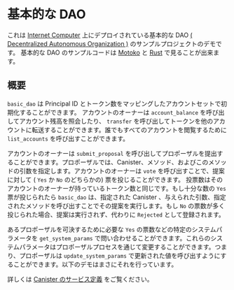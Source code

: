 # 基本的な DAO

これは [Internet Computer](https://github.com/dfinity/ic) 上にデプロイされている基本的な DAO [( Decentralized Autonomous Organization )](https://en.wikipedia.org/wiki/Decentralized_autonomous_organization) のサンプルプロジェクトのデモです。 基本的な DAO のサンプルコードは [Motoko](https://github.com/dfinity/examples/tree/master/motoko/basic_dao) と [Rust](https://github.com/dfinity/examples/tree/master/rust/basic_dao) で見ることが出来ます。

## 概要

`basic_dao` は Principal ID とトークン数をマッピングしたアカウントセットで初期化することができます。 アカウントのオーナーは `account_balance` を呼び出してアカウント残高を照会したり、 `transfer` を呼び出してトークンを他のアカウントに転送することができます。誰でもすべてのアカウントを閲覧するために `list_accounts` を呼び出すことができます。

アカウントのオーナーは `submit_proposal` を呼び出してプロポーザルを提出することができます。プロポーザルでは、Canister、メソッド、およびこのメソッドの引数を指定します。アカウントのオーナーは `vote` を呼び出すことで、提案に対して ( `Yes` か `No` のどちらかの) 票を投じることができます。 投票数はそのアカウントのオーナーが持っているトークン数と同じです。もし十分な数の `Yes` 票が投じられたら `basic_dao` は、指定された Canister 、与えられた引数、指定されたメソッドを呼び出すことでその提案を実行します。もし `No` の票数が多く投じられた場合、提案は実行されず、代わりに `Rejected` として登録されます。

あるプロポーザルを可決するために必要な `Yes` の票数などの特定のシステムパラメータを `get_system_params` で問い合わせることができます。これらのシステムパラメータはプロポーザルプロセスを通じて変更することができます。つまり、プロポーザルは `update_system_params` で更新された値を呼び出すようにすることができます。以下のデモはまさにそれを行っています。

詳しくは [ Canister のサービス定義](https://github.com/dfinity/examples/blob/master/rust/basic_dao/src/basic_dao/src/basic_dao.did) をご覧ください。

<!--
# Basic Dao

This sample project demonstrates a basic DAO ([Decentralized Autonomous Organization](https://en.wikipedia.org/wiki/Decentralized_autonomous_organization)) that can be deployed to the [Internet Computer](https://github.com/dfinity/ic). The basic DAO sample code is available in [Motoko](https://github.com/dfinity/examples/tree/master/motoko/basic_dao) and [Rust](https://github.com/dfinity/examples/tree/master/rust/basic_dao). You can see a quick introduction on [YouTube](https://youtu.be/3IcYlieA-EE).

## Overview

A `basic_dao` can be initialized with a set of accounts: mappings from principal IDs to an amount of tokens. Account owners can query their account balance by calling `account_balance` and transfer tokens to other accounts by calling `transfer`. Anyone can call `list_accounts` to view all accounts.

Account owners can submit proposals by calling `submit_proposal`. A proposal specifies a canister, method and arguments for this method. Account owners can cast votes (either `Yes` or `No`) on a proposal by calling `vote`. The amount of votes cast is equal to amount of tokens the account owner has. If enough `Yes` votes are cast, `basic_dao` will execute the proposal by calling the proposal’s given method with the given args against the given canister. If enough `No` votes are cast, the proposal is not executed, and is instead marked as `Rejected`.

Certain system parameters, like the number of `Yes` votes needed to pass a proposal, can be queried by calling `get_system_params`. These system params can be modified via the proposal process, i.e. a proposal can be made to call `update_system_params` with updated values. The below demo does exactly that.

View the [canister service definition](https://github.com/dfinity/examples/blob/master/rust/basic_dao/src/basic_dao/src/basic_dao.did) for more details.
